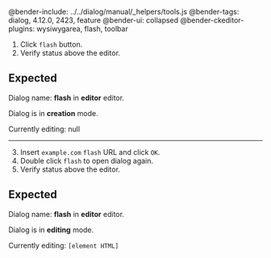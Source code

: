 @bender-include: ../../dialog/manual/_helpers/tools.js
@bender-tags: dialog, 4.12.0, 2423, feature
@bender-ui: collapsed
@bender-ckeditor-plugins: wysiwygarea, flash, toolbar

1. Click `flash` button.
2. Verify status above the editor.

## Expected

Dialog name: **flash** in **editor** editor.

Dialog is in **creation** mode.

Currently editing: null

---

3. Insert `example.com` `flash` URL and click `OK`.
4. Double click `flash` to open dialog again.
5. Verify status above the editor.

## Expected

Dialog name: **flash** in **editor** editor.

Dialog is in **editing** mode.

Currently editing: `[element HTML]`
